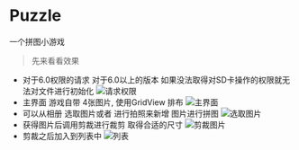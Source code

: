 # Puzzle
一个拼图小游戏
> 先来看看效果

- 对于6.0权限的请求 对于6.0以上的版本 如果没法取得对SD卡操作的权限就无法对文件进行初始化
![请求权限](https://github.com/sky-mxc/Puzzle/blob/master/over/permission0.png)
- 主界面 游戏自带 4张图片, 使用GridView 排布 
![主界面](https://github.com/sky-mxc/Puzzle/blob/master/over/init0.png)
- 可以从相册 选取图片或者 进行拍照来新增 图片进行拼图
![选取图片](https://github.com/sky-mxc/Puzzle/blob/master/over/choose0.png)
- 获得图片后调用剪裁进行裁剪 取得合适的尺寸
![剪裁图片](https://github.com/sky-mxc/Puzzle/blob/master/over/cut0.png)
- 剪裁之后加入到列表中
![列表](https://github.com/sky-mxc/Puzzle/blob/master/over/over0.png)
